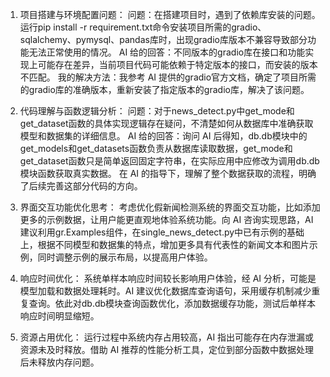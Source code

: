 1. 项目搭建与环境配置问题：
问题：在搭建项目时，遇到了依赖库安装的问题。运行pip install -r requirement.txt命令安装项目所需的gradio、sqlalchemy、pymysql、pandas库时，出现gradio库版本不兼容导致部分功能无法正常使用的情况。
AI 给的回答：不同版本的gradio库在接口和功能实现上可能存在差异，当前项目代码可能依赖于特定版本的接口，而安装的版本不匹配。
我的解决方法：我参考 AI 提供的gradio官方文档，确定了项目所需的gradio库的准确版本，重新安装了指定版本的gradio库，解决了该问题。
<!-- by 黄明娟 -->

2. 代码理解与函数逻辑分析：
问题：对于news_detect.py中get_mode和get_dataset函数的具体实现逻辑存在疑问，不清楚如何从数据库中准确获取模型和数据集的详细信息。
AI 给的回答：询问 AI 后得知，db.db模块中的get_models和get_datasets函数负责从数据库读取数据，get_mode和get_dataset函数只是简单返回固定字符串，在实际应用中应修改为调用db.db模块函数获取真实数据。
在 AI 的指导下，理解了整个数据获取的流程，明确了后续完善这部分代码的方向。   <!-- by 黄明娟 -->

3. 界面交互功能优化思考：
考虑优化假新闻检测系统的界面交互功能，比如添加更多的示例数据，让用户能更直观地体验系统功能。向 AI 咨询实现思路，AI 建议利用gr.Examples组件，在single_news_detect.py中已有示例的基础上，根据不同模型和数据集的特点，增加更多具有代表性的新闻文本和图片示例，同时调整示例的展示布局，以提高用户体验。       <!-- by 黄明娟 -->

4. 响应时间优化：
系统单样本响应时间较长影响用户体验，经 AI 分析，可能是模型加载和数据处理耗时。AI 建议优化数据库查询语句，采用缓存机制减少重复查询。依此对db.db模块查询函数优化，添加数据缓存功能，测试后单样本响应时间明显缩短。   <!-- by 黄明娟 -->

5. 资源占用优化：
运行过程中系统内存占用较高，AI 指出可能存在内存泄漏或资源未及时释放。借助 AI 推荐的性能分析工具，定位到部分函数中数据处理后未释放内存问题。
<!-- by 黄明娟 -->